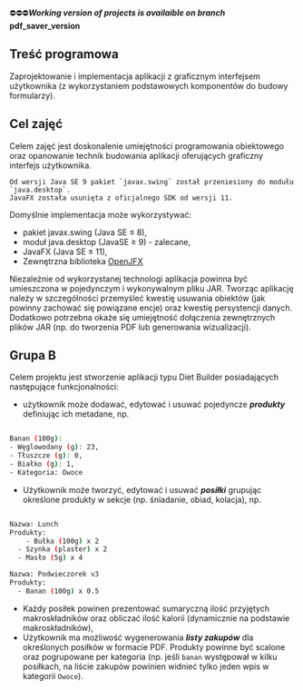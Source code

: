 :no_entry::no_entry::no_entry:***Working version of projects is availaible on branch*** **pdf_saver_version**

## Treść programowa
Zaprojektowanie i implementacja aplikacji z graficznym interfejsem użytkownika (z wykorzystaniem podstawowych komponentów do budowy formularzy).

## Cel zajęć
Celem zajęć jest doskonalenie umiejętności programowania obiektowego oraz opanowanie technik budowania aplikacji oferujących graficzny interfejs użytkownika.
```
Od wersji Java SE 9 pakiet `javax.swing` został przeniesiony do modułu `java.desktop`.
JavaFX została usunięta z oficjalnego SDK od wersji 11.

```
Domyślnie implementacja może wykorzystywać:
* pakiet javax.swing (Java SE ≤ 8),
* moduł java.desktop (JavaSE  ≥ 9) - zalecane,
* JavaFX (Java SE ≤ 11),
* Zewnętrzna biblioteka [OpenJFX](https://openjfx.io/)

Niezależnie od wykorzystanej technologi aplikacja powinna być umieszczona w pojedynczym i wykonywalnym pliku JAR. Tworząc aplikację należy w szczególności przemyśleć kwestię usuwania obiektów (jak powinny zachować się powiązane encje) oraz kwestię persystencji danych.
Dodatkowo potrzebna okaże się umiejętność dołączenia zewnętrznych plików JAR (np. do tworzenia PDF lub generowania wizualizacji).


## Grupa B
Celem projektu jest stworzenie aplikacji typu Diet Builder posiadających następujące funkcjonalności:
* użytkownik może dodawać, edytować i usuwać pojedyncze ***produkty*** definiując ich metadane, np.
```bash

Banan (100g):
- Węglowodany (g): 23,
- Tłuszcze (g): 0,
- Białko (g): 1,
- Kategoria: Owoce

```
* Użytkownik może tworzyć, edytować i usuwać ***posiłki*** grupując określone produkty w sekcje (np. śniadanie, obiad, kolacja), np.
```bash

Nazwa: Lunch
Produkty:
	- Bułka (100g) x 2
  - Szynka (plaster) x 2
  - Masło (5g) x 4

Nazwa: Podwieczorek v3
Produkty:
  - Banan (100g) x 0.5

```
* Każdy posiłek powinen prezentować sumaryczną ilość przyjętych makroskładników oraz obliczać ilość kalorii (dynamicznie na podstawie makroskładników),
* Użytkownik ma możliwość wygenerowania ***listy zakupów*** dla określonych posiłków w formacie PDF. Produkty powinne być scalone oraz pogrupowane per kategoria (np. jeśli `banan` występował w kilku posiłkach, na liście zakupów powinien widnieć tylko jeden wpis w kategorii `Owoce`). 
